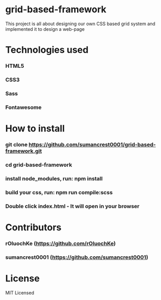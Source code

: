 # grid-based-framework
This project is all about designing our own CSS based grid system and implemented it to design a web-page

# Technologies used
### HTML5
### CSS3
### Sass
### Fontawesome

# How to install
### git clone https://github.com/sumancrest0001/grid-based-framework.git
### cd grid-based-framework
### install node_modules, run: npm install
### build your css, run: npm run compile:scss
### Double click index.html - It will open in your browser

# Contributors
### rOluochKe (https://github.com/rOluochKe)
### sumancrest0001 (https://github.com/sumancrest0001)

# License
MIT Licensed
